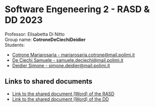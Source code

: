 # Software Engeneering 2 - RASD & DD 2023

Professor: Elisabetta Di Nitto<br />
Group name: **CotroneDeCiechiDeidier**<br />
Students:

* [Cotrone Mariarosaria - mariarosaria.cotrone@mail.polimi.it](https://github.com/marycotrone)
* [De Ciechi Samuele - samuele.deciechi@mail.polimi.it](https://github.com/Samdec01)
* [Deidier Simone - simone.deidier@mail.polimi.it](https://github.com/SimoneDeidier)

## Links to shared documents

* [Link to the shared document (Word) of the RASD](https://polimi365-my.sharepoint.com/:w:/g/personal/10735401_polimi_it/EZF-cm9HPWFMjC_GREgP64IBB5BZeKzTQJ7wdDpU7HvRpw?e=1E6UQb)
* [Link to the shared document (Word) of the DD](https://polimi365-my.sharepoint.com/:w:/g/personal/10735401_polimi_it/ERV_H0AI1PpOjqkD9dyXHyMBnnws-rnFPZhojUQTLplp9g?e=BteYVe)